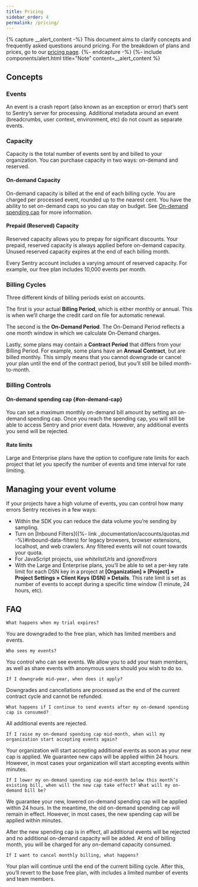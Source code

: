 ```yaml
---
title: Pricing
sidebar_order: 4
permalink: /pricing/
---
```


{% capture __alert_content -%}
This document aims to clarify concepts and frequently asked questions around pricing. For the breakdown of plans and prices, go to our [pricing page](https://sentry.io/pricing).
{%- endcapture -%}
{%- include components/alert.html
  title="Note"
  content=__alert_content
%}

## Concepts

### Events

An event is a crash report (also known as an exception or error) that’s sent to Sentry’s server for processing. Additional metadata around an event (breadcrumbs, user context, environment, etc) do not count as separate events.

### Capacity

Capacity is the total number of events sent by and billed to your organization. You can purchase capacity in two ways: on-demand and reserved.

#### On-demand Capacity

On-demand capacity is billed at the end of each billing cycle. You are charged per processed event, rounded up to the nearest cent. You have the ability to set on-demand caps so you can stay on budget. See [On-demand spending cap](#on-demand-cap) for more information.

#### Prepaid (Reserved) Capacity

Reserved capacity allows you to prepay for significant discounts. Your prepaid, reserved capacity is always applied before on-demand capacity. Unused reserved capacity expires at the end of each billing month.

Every Sentry account includes a varying amount of reserved capacity. For example, our free plan includes 10,000 events per month.

### Billing Cycles

Three different kinds of billing periods exist on accounts.

The first is your actual **Billing Period**, which is either monthly or annual. This is when we’ll charge the credit card on file for automatic renewal.

The second is the **On-Demand Period**. The On-Demand Period reflects a one month window in which we calculate On-Demand charges.

Lastly, some plans may contain a **Contract Period** that differs from your Billing Period. For example, some plans have an **Annual Contract**, but are billed monthly. This simply means that you cannot downgrade or cancel your plan until the end of the contract period, but you’ll still be billed month-to-month.

### Billing Controls

#### On-demand spending cap {#on-demand-cap}

You can set a maximum monthly on-demand bill amount by setting an on-demand spending cap. Once you reach the spending cap, you will still be able to access Sentry and prior event data. However, any additional events you send will be rejected.

#### Rate limits

Large and Enterprise plans have the option to configure rate limits for each project that let you specify the number of events and time interval for rate limiting.

## Managing your event volume

If your projects have a high volume of events, you can control how many errors Sentry receives in a few ways:

-   Within the SDK you can reduce the data volume you’re sending by sampling.
-   Turn on [Inbound Filters]({%- link _documentation/accounts/quotas.md -%}#inbound-data-filters) for legacy browsers, browser extensions, localhost, and web crawlers. Any filtered events will not count towards your quota.
-   For JavaScript projects, use _whitelistUrls_ and _ignoreErrors_
-   With the Large and Enterprise plans, you’ll be able to set a per-key rate limit for each DSN key in a project at **[Organization] » [Project] » Project Settings » Client Keys (DSN) » Details**. This rate limit is set as number of events to accept during a specific time window (1 minute, 24 hours, etc).

## FAQ

`What happens when my trial expires?`

You are downgraded to the free plan, which has limited members and events.

`Who sees my events?`

You control who can see events. We allow you to add your team members, as well as share events with anonymous users should you wish to do so.

`If I downgrade mid-year, when does it apply?`

Downgrades and cancellations are processed as the end of the current contract cycle and cannot be refunded.

`What happens if I continue to send events after my on-demand spending cap is consumed?`

All additional events are rejected.

`If I raise my on-demand spending cap mid-month, when will my organization start accepting events again?`

Your organization will start accepting additional events as soon as your new cap is applied. We guarantee new caps will be applied within 24 hours. However, in most cases your organization will start accepting events within minutes.

`If I lower my on-demand spending cap mid-month below this month’s existing bill, when will the new cap take effect? What will my on-demand bill be?`

We guarantee your new, lowered on-demand spending cap will be applied within 24 hours. In the meantime, the old on-demand spending cap will remain in effect. However, in most cases, the new spending cap will be applied within minutes.

After the new spending cap is in effect, all additional events will be rejected and no additional on-demand capacity will be added. At end of billing month, you will be charged for any on-demand capacity consumed.

`If I want to cancel monthly billing, what happens?`

Your plan will continue until the end of the current billing cycle. After this, you’ll revert to the base free plan, with includes a limited number of events and team members.
